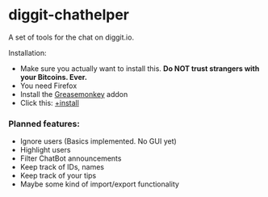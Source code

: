 diggit-chathelper
=================

A set of tools for the chat on diggit.io.

Installation:
- Make sure you actually want to install this. **Do NOT trust strangers with your Bitcoins. Ever.**
- You need Firefox
- Install the [Greasemonkey](https://addons.mozilla.org/en-US/firefox/addon/greasemonkey/) addon
- Click this: [+install](https://github.com/jetbtc/diggit-chathelper/raw/master/diggit-chathelper.user.js)

### Planned features:

- Ignore users (Basics implemented. No GUI yet)
- Highlight users
- Filter ChatBot announcements
- Keep track of IDs, names
- Keep track of your tips
- Maybe some kind of import/export functionality

